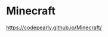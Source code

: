# Minecraft
<a href="https://codepearly.github.io/Minecraft/">https://codepearly.github.io/Minecraft/</a>
